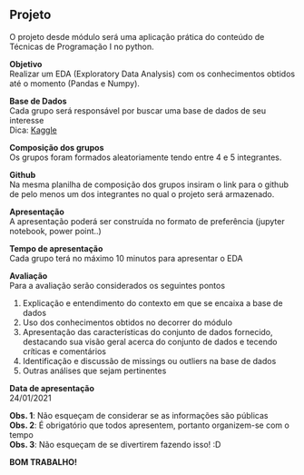 ## Projeto
  
O projeto desde módulo será uma aplicação prática do conteúdo de Técnicas de Programação I no python.  
  
**Objetivo**  
Realizar um EDA (Exploratory Data Analysis) com os conhecimentos obtidos até o momento (Pandas e Numpy). 
  
**Base de Dados**  
Cada grupo será responsável por buscar uma base de dados de seu interesse  
Dica: [Kaggle](https://www.kaggle.com/datasets)
  
**Composição dos grupos**  
Os grupos foram formados aleatoriamente tendo entre 4 e 5 integrantes.
  
**Github**  
Na mesma planilha de composição dos grupos insiram o link para o github de pelo menos um dos integrantes no qual o projeto será armazenado.  
  
**Apresentação**  
A apresentação poderá ser construída no formato de preferência (jupyter notebook, power point..)  
  
**Tempo de apresentação**  
Cada grupo terá no máximo 10 minutos para apresentar o EDA  
  
**Avaliação**  
Para a avaliação serão considerados os seguintes pontos
1. Explicação e entendimento do contexto em que se encaixa a base de dados
2. Uso dos conhecimentos obtidos no decorrer do módulo
3. Apresentação das características do conjunto de dados fornecido, destacando sua visão geral acerca do conjunto de dados e tecendo críticas e comentários 
4. Identificação e discussão de missings ou outliers na base de dados
5. Outras análises que sejam pertinentes 
  
**Data de apresentação**  
24/01/2021  
  
**Obs. 1**: Não esqueçam de considerar se as informações são públicas  
**Obs. 2**: É obrigatório que todos apresentem, portanto organizem-se com o tempo  
**Obs. 3**: Não esqueçam de se divertirem fazendo isso! :D  
  
**BOM TRABALHO!**
